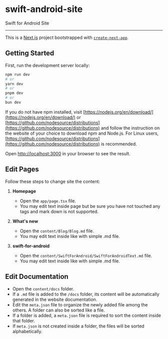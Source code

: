# swift-android-site
Swift for Android Site

---
This is a [Next.js](https://nextjs.org) project bootstrapped with [`create-next-app`](https://nextjs.org/docs/app/api-reference/cli/create-next-app).

## Getting Started

First, run the development server locally:

```bash
npm run dev
# or
yarn dev
# or
pnpm dev
# or
bun dev
```

If you do not have npm installed, visit [https://nodejs.org/en/download/](https://nodejs.org/en/download/)  or [https://github.com/nodesource/distributions](https://github.com/nodesource/distributions) and follow the instruction on the website of your choice to download npm and Node.js. 
For Linux users, [https://github.com/nodesource/distributions](https://github.com/nodesource/distributions) is recommended.

Open [http://localhost:3000](http://localhost:3000) in your browser to see the result.



## Edit Pages

Follow these steps to change site the content:

1. **Homepage**
   - Open the `app/page.tsx` file.
   - You may edit text inside page but be sure you have not touched any tags and mark down is not supported.

2. **What's new**
   - Open the `content/Blog/Blog.md` file.
   - You may edit text inside like with simple .md file.

3. **swift-for-android**
   - Open the `content/SwiftForAndroid/SwiftForAndroidText.md` file.
   - You may edit text inside like with simple .md file.

## Edit Documentation

- Open the `content/docs` folder.
- If a `.md` file is added to the `/docs` folder, its content will be automatically generated in the website documentation.
- Edit the `meta.json` file to organize the newly added file among the others. A folder can also be sorted like a file.
- If a folder is added, a `meta.json` file is required to sort the content inside that folder.
- If `meta.json` is not created inside a folder, the files will be sorted alphabetically.

